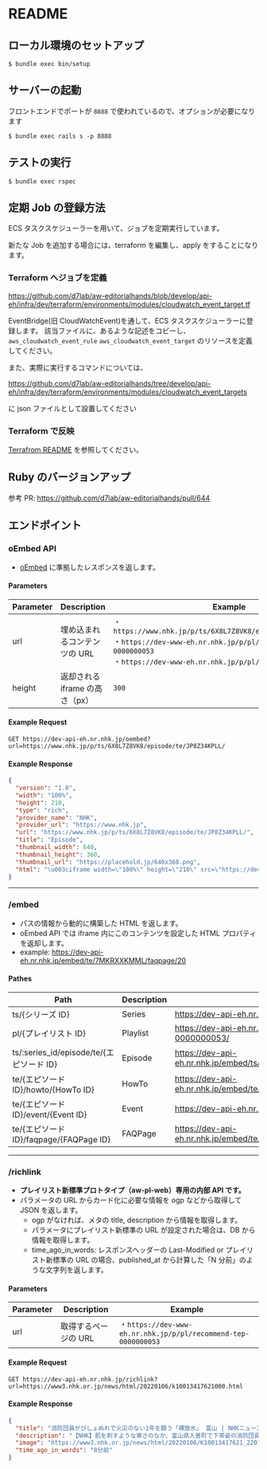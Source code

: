 # README

## ローカル環境のセットアップ

```
$ bundle exec bin/setup
```

## サーバーの起動

フロントエンドでポートが `8888` で使われているので、オプションが必要になります

```
$ bundle exec rails s -p 8888
```

## テストの実行

```
$ bundle exec rspec
```

## 定期 Job の登録方法

ECS タスクスケジューラーを用いて、ジョブを定期実行しています。

新たな Job を追加する場合には、terraform を編集し、apply をすることになります。

### Terraform へジョブを定義

https://github.com/d7lab/aw-editorialhands/blob/develop/api-eh/infra/dev/terraform/environments/modules/cloudwatch_event_target.tf

EventBridge(旧 CloudWatchEvent)を通して、ECS タスクスケジューラーに登録します。
該当ファイルに、あるような記述をコピーし、 `aws_cloudwatch_event_rule` `aws_cloudwatch_event_target` のリソースを定義してください。

また、実際に実行するコマンドについては、

https://github.com/d7lab/aw-editorialhands/tree/develop/api-eh/infra/dev/terraform/environments/modules/cloudwatch_event_targets

に json ファイルとして設置してください

### Terraform で反映

[Terrafrom README](https://github.com/d7lab/aw-editorialhands/blob/develop/api-eh/infra/dev/terraform/README.md) を参照してください。

## Ruby のバージョンアップ

参考 PR: https://github.com/d7lab/aw-editorialhands/pull/644

## エンドポイント

### oEmbed API

- [oEmbed](https://oembed.com/) に準拠したレスポンスを返します。

#### Parameters

| Parameter | Description                    | Example                                                                                                                                                                                    |
| --------- | ------------------------------ | ------------------------------------------------------------------------------------------------------------------------------------------------------------------------------------------ |
| url       | 埋め込まれるコンテンツの URL   | ・`https://www.nhk.jp/p/ts/6X8L7Z8VK8/episode/te/JP8Z34KPLL/`<br />・`https://dev-www-eh.nr.nhk.jp/p/pl/recommend-tep-0000000053`<br />・`https://dev-www-eh.nr.nhk.jp/p/pl/ts-WV5PLY8R43` |
| height    | 返却される iframe の高さ（px） | `300`                                                                                                                                                                                      |

#### Example Request

```example
GET https://dev-api-eh.nr.nhk.jp/oembed?url=https://www.nhk.jp/p/ts/6X8L7Z8VK8/episode/te/JP8Z34KPLL/
```

#### Example Response

```json
{
  "version": "1.0",
  "width": "100%",
  "height": 210,
  "type": "rich",
  "provider_name": "NHK",
  "provider_url": "https://www.nhk.jp",
  "url": "https://www.nhk.jp/p/ts/6X8L7Z8VK8/episode/te/JP8Z34KPLL/",
  "title": "Episode",
  "thumbnail_width": 640,
  "thumbnail_height": 360,
  "thumbnail_url": "https://placehold.jp/640x360.png",
  "html": "\u003ciframe width=\"100%\" height=\"210\" src=\"https://dev-api-eh.nr.nhk.jp/embed/ts/6X8L7Z8VK8/episode/te/JP8Z34KPLL\" style=\"border: 0;\"\u003e\u003c/iframe\u003e"
}
```

---

### /embed

- パスの情報から動的に構築した HTML を返します。
- oEmbed API では iframe 内にこのコンテンツを設定した HTML プロパティを返却します。
- example: https://dev-api-eh.nr.nhk.jp/embed/te/7MKRXXKMML/faqpage/20

#### Pathes

| Path                                     | Description | Example                                                                 |
| ---------------------------------------- | ----------- | ----------------------------------------------------------------------- |
| ts/{シリーズ ID}                         | Series      | https://dev-api-eh.nr.nhk.jp/embed/ts/6X8L7Z8VK8/                       |
| pl/{プレイリスト ID}                     | Playlist    | https://dev-api-eh.nr.nhk.jp/embed/pl/recommend-tep-0000000053/         |
| ts/:series_id/episode/te/{エピソード ID} | Episode     | https://dev-api-eh.nr.nhk.jp/embed/ts/6X8L7Z8VK8/episode/te/5LRX21QQJM/ |
| te/{エピソード ID}/howto/{HowTo ID}      | HowTo       | https://dev-api-eh.nr.nhk.jp/embed/te/G73XYP4QNL/howto/61               |
| te/{エピソード ID}/event/{Event ID}      | Event       | https://dev-api-eh.nr.nhk.jp/embed/te/7MKRXXKMML/event/1                |
| te/{エピソード ID}/faqpage/{FAQPage ID}  | FAQPage     | https://dev-api-eh.nr.nhk.jp/embed/te/7MKRXXKMML/faqpage/20             |

---

### /richlink

- **プレイリスト新標準プロトタイプ（aw-pl-web）専用の内部 API です。**
- パラメータの URL からカード化に必要な情報を ogp などから取得して JSON を返します。
  - ogp がなければ、メタの title, description から情報を取得します。
  - パラメータにプレイリスト新標準の URL が設定された場合は、DB から情報を取得します。
  - time_ago_in_words: レスポンスヘッダーの Last-Modified or プレイリスト新標準の URL の場合、published_at から計算した「N 分前」のような文字列を返します。

#### Parameters

| Parameter | Description          | Example                                                        |
| --------- | -------------------- | -------------------------------------------------------------- |
| url       | 取得するページの URL | ・`https://dev-www-eh.nr.nhk.jp/p/pl/recommend-tep-0000000053` |

#### Example Request

```
GET https://dev-api-eh.nr.nhk.jp/richlink?url=https://www3.nhk.or.jp/news/html/20220106/k10013417621000.html
```

#### Example Response

```json
{
  "title": "消防団員がびしょぬれで火災のない1年を願う「裸放水」 富山 | NHKニュース",
  "description": "【NHK】肌を刺すような寒さのなか、富山県入善町で下帯姿の消防団員たちが、びしょぬれになりながら火災のない1年を願う、恒例の「裸放…",
  "image": "https://www3.nhk.or.jp/news/html/20220106/K10013417621_2201061505_2201061510_01_03.jpg",
  "time_ago_in_words": "8分前"
}
```
